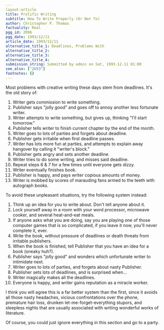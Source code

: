 ```yaml
---
layout:article
title: Prolific Writing
subtitle: How To Write Properly (Or Not To)
author: Christopher P. Thomas
factuality: Real
pgg_id: 2R96
pgg_date: 1993/12/11
article_date: 1993/12/11
alternative_title_1: Deadlines, Problems With
alternative_title_2: 
alternative_title_3: 
alternative_title_4: 
submission_string: Submitted by admin on Sat, 1993-12-11 01:00
see_also: ["2U53"]
footnotes: {}
---
```

<div>
<p>Most problems with creative writing these days stem from deadlines. It's the old story of:</p>
<ol>
<li value="1">Writer gets commission to write something.</li>
<li value="2">Publisher says "jolly good" and goes off to annoy another less fortunate writer.</li>
<li value="3">Writer attempts to write something, but gives up, thinking "I'll start tomorrow."</li>
<li value="4">Publisher tells writer to finish current chapter by the end of the month.</li>
<li value="5">Writer goes to lots of parties and forgets about deadline.</li>
<li value="6">Publisher gets irritable when first deadline passes.</li>
<li value="7">Writer has lots more fun at parties, and attempts to explain away hangover by calling it "writer's block."</li>
<li value="8">Publisher gets angry and sets another deadline.</li>
<li value="9">Writer tries to do some writing, and misses said deadline.</li>
<li value="10">Repeat steps 6 &amp; 7 for a few times until everyone gets dizzy.</li>
<li value="11">Writer eventually finishes book.</li>
<li value="12">Publisher is happy, and pays writer copious amounts of money.</li>
<li value="13">Writer is mobbed by scores of marauding fans armed to the teeth with autograph books.</li>
</ol>
<p>To avoid these unpleasant situations, try the following system instead:</p>
<ol>
<li value="1">Think up an idea for you to write about. Don't tell anyone about it.</li>
<li value="2">Lock yourself away in a room with your word processor, microwave cooker, and several heat-and-eat meals.</li>
<li value="3">If anyone asks what you are doing, say you are playing one of those computer games that is so complicated, if you leave it now, you'll never complete it, ever.</li>
<li value="4">Write the book, without pressure of deadlines or death threats from irritable publishers.</li>
<li value="5">When the book is finished, tell Publisher that you have an idea for a book (sneaky huh?).</li>
<li value="6">Publisher says "jolly good" and wonders which unfortunate writer to intimidate next.</li>
<li value="7">Writer goes to lots of parties, and forgets about nasty Publisher.</li>
<li value="8">Publisher sets lots of deadlines, and is surprised when...</li>
<li value="9">Writer magically makes all the deadlines.</li>
<li value="10">Everyone is happy, and writer gains reputation as a miracle worker.</li>
</ol>
<p>I think you will agree this is a far better system than the first, since it avoids all those nasty headaches, vicious confrontations over the phone, premature hair loss, drunken let-me-forget-everything stupors, and sleepless nights that are usually associated with writing wonderful works of literature.</p>
<p>Of course, you could just ignore everything in this section and go to a party.</p>
</div>
